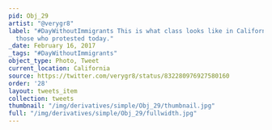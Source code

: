 ```yaml
---
pid: Obj_29
artist: "@verygr8"
label: "#DayWithoutImmigrants This is what class looks like in California without
  those who protested today."
_date: February 16, 2017
_tags: "#DayWithoutImmigrants"
object_type: Photo, Tweet
current_location: California
source: https://twitter.com/verygr8/status/832280976927580160
order: '28'
layout: tweets_item
collection: tweets
thumbnail: "/img/derivatives/simple/Obj_29/thumbnail.jpg"
full: "/img/derivatives/simple/Obj_29/fullwidth.jpg"
---
```

